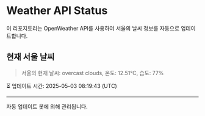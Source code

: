 
# Weather API Status

이 리포지토리는 OpenWeather API를 사용하여 서울의 날씨 정보를 자동으로 업데이트합니다.

## 현재 서울 날씨
> 서울의 현재 날씨: overcast clouds, 온도: 12.51°C, 습도: 77%

⏳ 업데이트 시간: 2025-05-03 08:19:43 (UTC)

---
자동 업데이트 봇에 의해 관리됩니다.
